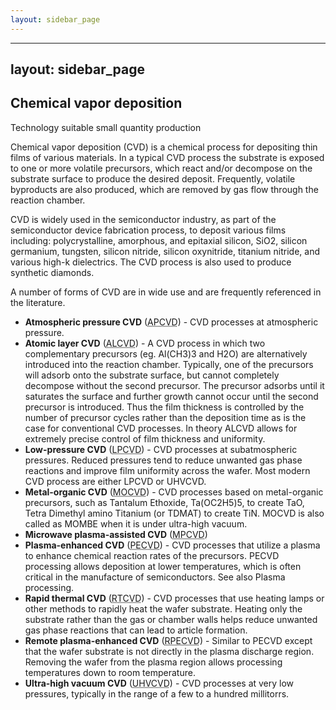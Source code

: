 ```yaml
---
layout: sidebar_page
---
```


---
layout: sidebar_page
---

## Chemical vapor deposition

Technology suitable small quantity production

Chemical vapor deposition (CVD) is a chemical process for depositing thin films of various materials. In a typical CVD process the substrate is exposed to one or more volatile precursors, which react and/or decompose on the substrate surface to produce the desired deposit. Frequently, volatile byproducts are also produced, which are removed by gas flow through the reaction chamber.

CVD is widely used in the semiconductor industry, as part of the semiconductor device fabrication process, to deposit various films including: polycrystalline, amorphous, and epitaxial silicon, SiO2, silicon germanium, tungsten, silicon nitride, silicon oxynitride, titanium nitride, and various high-k dielectrics. The CVD process is also used to produce synthetic diamonds.

A number of forms of CVD are in wide use and are frequently referenced in the literature.

 * **Atmospheric pressure CVD** (<abbr title="Atmospheric pressure CVD">APCVD</abbr>) - CVD processes at atmospheric pressure.
 * **Atomic layer CVD** (<abbr title="Atomic layer CVD">ALCVD</abbr>) - A CVD process in which two complementary precursors (eg. Al(CH3)3 and H2O) are alternatively introduced into the reaction chamber. Typically, one of the precursors will adsorb onto the substrate surface, but cannot completely decompose without the second precursor. The precursor adsorbs until it saturates the surface and further growth cannot occur until the second precursor is introduced. Thus the film thickness is controlled by the number of precursor cycles rather than the deposition time as is the case for conventional CVD processes. In theory ALCVD allows for extremely precise control of film thickness and uniformity.
 * **Low-pressure CVD** (<abbr title="Low-pressure CVD">LPCVD</abbr>) - CVD processes at subatmospheric pressures. Reduced pressures tend to reduce unwanted gas phase reactions and improve film uniformity across the wafer. Most modern CVD process are either LPCVD or UHVCVD.
 * **Metal-organic CVD** (<abbr title="Metal-organic CVD">MOCVD</abbr>) - CVD processes based on metal-organic precursors, such as Tantalum Ethoxide, Ta(OC2H5)5, to create TaO, Tetra Dimethyl amino Titanium (or TDMAT) to create TiN. MOCVD is also called as MOMBE when it is under ultra-high vacuum.
 * **Microwave plasma-assisted CVD** (<abbr title="Microwave plasma-assisted CVD">MPCVD)
 * **Plasma-enhanced CVD** (<abbr title="Plasma-enhanced CVD">PECVD</abbr>) - CVD processes that utilize a plasma to enhance chemical reaction rates of the precursors. PECVD processing allows deposition at lower temperatures, which is often critical in the manufacture of semiconductors. See also Plasma processing.
 *  **Rapid thermal CVD** (<abbr title="Rapid thermal CVD">RTCVD</abbr>) - CVD processes that use heating lamps or other methods to rapidly heat the wafer substrate. Heating only the substrate rather than the gas or chamber walls helps reduce unwanted gas phase reactions that can lead to article formation.
 * **Remote plasma-enhanced CVD** (<abbr title="Remote plasma-enhanced CVD">RPECVD</abbr>) - Similar to PECVD except that the wafer substrate is not directly in the plasma discharge region. Removing the wafer from the plasma region allows processing temperatures down to room temperature.
 * **Ultra-high vacuum CVD** (<abbr title="Ultra-high vacuum CVD">UHVCVD</abbr>) - CVD processes at very low pressures, typically in the range of a few to a hundred millitorrs.